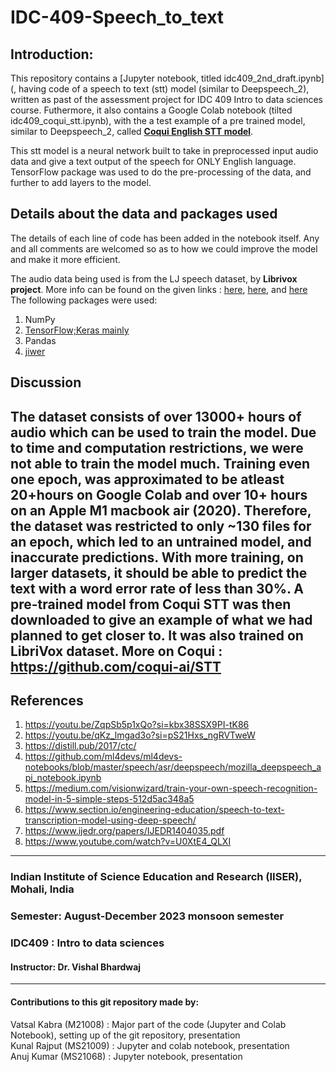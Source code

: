 # IDC-409-Speech_to_text

## Introduction:
This repository contains a [Jupyter notebook, titled idc409_2nd_draft.ipynb](, having code of a speech to text (stt) model (similar to Deepspeech_2), written as past of the assessment project for IDC 409 Intro to data sciences course. Futhermore, it also contains a Google Colab notebook (tilted idc409_coqui_stt.ipynb), with the a test example of a pre trained model, similar to Deepspeech_2, called [**Coqui English STT model**]( https://github.com/coqui-ai/STT ).  

This stt model is a neural network built to take in preprocessed input audio data and give a text output of the speech for ONLY English language. TensorFlow package was used to do the pre-processing of the data, and further to add layers to the model. 

## Details about the data and packages used
The details of each line of code has been added in the notebook itself. Any and all comments are welcomed so as to how we could improve the model and make it more efficient.

The audio data being used is from the LJ speech dataset, by **Librivox project**. More info can be found on the given links :
[here](https://keithito.com/LJ-Speech-Dataset/),
[here](https://www.kaggle.com/datasets/mathurinache/the-lj-speech-dataset/data), and 
[here](https://data.keithito.com/data/speech/LJSpeech-1.1.tar.bz2)
The following packages were used:
1. NumPy
2. [TensorFlow;Keras mainly](https://www.tensorflow.org/api_docs/python/tf)
3. Pandas
4. [jiwer](https://pypi.org/project/jiwer/)

## Discussion 
The dataset consists of over 13000+ hours of audio which can be used to train the model. Due to time and computation restrictions, we were not able to train the model much. Training even one epoch, was approximated to be atleast 20+hours on Google Colab and over 10+ hours on an Apple M1 macbook air (2020). Therefore, the dataset was restricted to only ~130 files for an epoch, which led to an untrained model, and inaccurate predictions. With more training, on larger datasets, it should be able to predict the text with a word error rate of less than 30%.
A pre-trained model from Coqui STT was then downloaded to give an example of what we had planned to get closer to. It was also trained on LibriVox dataset. More on Coqui : https://github.com/coqui-ai/STT 
---
## References
1. https://youtu.be/ZqpSb5p1xQo?si=kbx38SSX9PI-tK86
2. https://youtu.be/qKz_lmgad3o?si=pS21Hxs_ngRVTweW
3. https://distill.pub/2017/ctc/
4. https://github.com/ml4devs/ml4devs-notebooks/blob/master/speech/asr/deepspeech/mozilla_deepspeech_api_notebook.ipynb
5. https://medium.com/visionwizard/train-your-own-speech-recognition-model-in-5-simple-steps-512d5ac348a5
6. https://www.section.io/engineering-education/speech-to-text-transcription-model-using-deep-speech/
7. https://www.ijedr.org/papers/IJEDR1404035.pdf
8. https://www.youtube.com/watch?v=U0XtE4_QLXI
---

### Indian Institute of Science Education and Research (IISER), Mohali, India
### Semester: August-December 2023 monsoon semester  
### IDC409 : Intro to data sciences  
#### Instructor: Dr. Vishal Bhardwaj  
---
#### Contributions to this git repository made by:
Vatsal Kabra (M21008) : Major part of the code (Jupyter and Colab Notebook), setting up of the git repository, presentation  
Kunal Rajput (MS21009) : Jupyter and colab notebook, presentation  
Anuj Kumar (MS21068) : Jupyter notebook, presentation  




